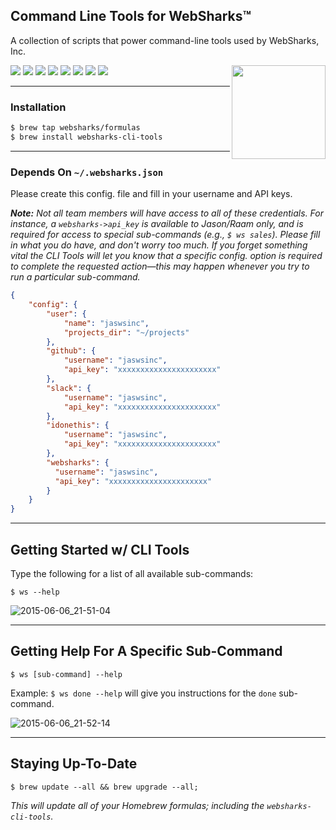 ## Command Line Tools for WebSharks™

A collection of scripts that power command-line tools used by WebSharks, Inc.

<img src="http://cdn.websharks-inc.com/websharks/uploads/2013/11/sharks-logo.png" width="150" align="right" />

[![](https://img.shields.io/github/license/websharks/cli-tools.svg)](https://github.com/websharks/cli-tools/blob/HEAD/LICENSE.txt)
[![](https://img.shields.io/badge/made-w%2F_100%25_pure_awesome_sauce-AB815F.svg?label=made)](http://websharks-inc.com/)
[![](https://img.shields.io/badge/by-WebSharks_Inc.-656598.svg?label=by)](http://www.websharks-inc.com/team/)
[![](https://img.shields.io/github/release/websharks/cli-tools.svg?label=latest)](https://github.com/websharks/cli-tools/releases)
[![](https://img.shields.io/github/issues/websharks/cli-tools.svg?label=issues)](https://github.com/websharks/cli-tools/issues)
[![](https://img.shields.io/github/forks/websharks/cli-tools.svg?label=forks)](https://github.com/websharks/cli-tools/network)
[![](https://img.shields.io/github/stars/websharks/cli-tools.svg?label=stars)](https://github.com/websharks/cli-tools/stargazers)
[![](https://img.shields.io/github/downloads/websharks/cli-tools/latest/total.svg?label=downloads)](https://github.com/websharks/cli-tools/releases)

---

### Installation

```bash
$ brew tap websharks/formulas
$ brew install websharks-cli-tools
```

---

### Depends On `~/.websharks.json`

Please create this config. file and fill in your username and API keys.

_**Note:** Not all team members will have access to all of these credentials. For instance, a `websharks->api_key` is available to Jason/Raam only, and is required for access to special sub-commands (e.g., `$ ws sales`). Please fill in what you do have, and don't worry too much. If you forget something vital the CLI Tools will let you know that a specific config. option is required to complete the requested action—this may happen whenever you try to run a particular sub-command._

```json
{
    "config": {
        "user": {
            "name": "jaswsinc",
            "projects_dir": "~/projects"
        },
        "github": {
            "username": "jaswsinc",
            "api_key": "xxxxxxxxxxxxxxxxxxxxxx"
        },
        "slack": {
            "username": "jaswsinc",
            "api_key": "xxxxxxxxxxxxxxxxxxxxxx"
        },
        "idonethis": {
            "username": "jaswsinc",
            "api_key": "xxxxxxxxxxxxxxxxxxxxxx"
        },
        "websharks": {
          "username": "jaswsinc",
          "api_key": "xxxxxxxxxxxxxxxxxxxxxx"
        }
    }
}
```

---

## Getting Started w/ CLI Tools

Type the following for a list of all available sub-commands:

```shell
$ ws --help
```

![2015-06-06_21-51-04](https://cloud.githubusercontent.com/assets/1563559/8022785/2993e470-0c96-11e5-89d0-67c8834f07a7.png)

---

## Getting Help For A Specific Sub-Command

```shell
$ ws [sub-command] --help
```

Example: `$ ws done --help` will give you instructions for the `done` sub-command.

![2015-06-06_21-52-14](https://cloud.githubusercontent.com/assets/1563559/8022792/530cc222-0c96-11e5-84df-f6dd878d65ec.png)

---

## Staying Up-To-Date

```shell
$ brew update --all && brew upgrade --all;
```

_This will update all of your Homebrew formulas; including the `websharks-cli-tools`._

